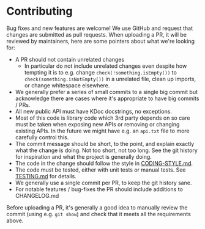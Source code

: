 # Contributing

Bug fixes and new features are welcome! We use GitHub and request that changes are
submitted as pull requests. When uploading a PR, it will be reviewed by maintainers,
here are some pointers about what we're looking for:

- A PR should not contain unrelated changes
  - In particular do not include unrelated changes even despite how tempting it is to e.g. change
    `check(!something.isEmpty())` to `check(something.isNotEmpty())` in a unrelated file,
    clean up imports, or change whitespace elsewhere.
- We generally prefer a series of small commits to a single big commit but acknowledge
  there are cases where it's appropriate to have big commits / PRs.
- All new public API must have KDoc docstrings, no exceptions.
- Most of this code is library code which 3rd party depends on so care must be taken when
  exposing new APIs or removing or changing existing APIs. In the future we might have
  e.g. an `api.txt` file to more carefully control this.
- The commit message should be short, to the point, and explain exactly what the change is
  doing. Not too short, not too long. See the git history for inspiration and what the
  project is generally doing.
- The code in the change should follow the style in [CODING-STYLE.md](CODING-STYLE.md).
- The code must be tested, either with unit tests or manual tests. See [TESTING.md](TESTING.md) for details.
- We generally use a single commit per PR, to keep the git history sane.
- For notable features / bug-fixes the PR should include additions to CHANGELOG.md

Before uploading a PR, it's generally a good idea to manually review the commit (using
e.g. `git show`) and check that it meets all the requirements above.

